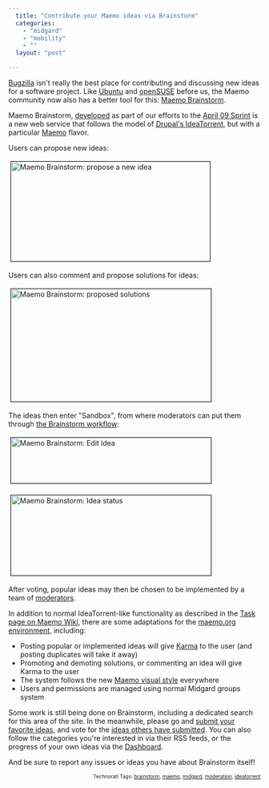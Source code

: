```yaml
---
  title: "Contribute your Maemo ideas via Brainstorm"
  categories: 
    - "midgard"
    - "mobility"
    - ""
  layout: "post"

---
```

<p>
<a href="https://bugs.maemo.org/">Bugzilla</a> isn't really the best place for contributing and discussing new ideas for a software project. Like <a href="http://brainstorm.ubuntu.com/">Ubuntu</a> and <a href="https://features.opensuse.org/">openSUSE</a> before us, the Maemo community now also has a better tool for this: <a href="http://maemo.org/community/brainstorm/">Maemo Brainstorm</a>.
</p><p>
Maemo Brainstorm, <a href="http://wiki.maemo.org/Task:Maemo_brainstorm">developed</a> as part of our efforts to the <a href="http://wiki.maemo.org/Maemo.org_Sprints/April_09">April 09 Sprint</a> is a new web service that follows the model of <a href="http://ideatorrent.org/">Drupal's IdeaTorrent</a>, but with a particular <a href="http://maemo.org/">Maemo</a> flavor.
</p><p>
Users can propose new ideas:
</p><p>
<a href="http://bergie.iki.fi/midcom-serveattachmentguid-350fe5d45a8511debd74f77810b462616261/maemo-brainstorm-newidea.png"><img src="http://bergie.iki.fi/midcom-serveattachmentguid-3918486a5a8511debfe3273b7eeae3c7e3c7/maemo-brainstorm-newidea-tm.jpg" height="199" width="398" border="1" hspace="4" vspace="4" alt="Maemo Brainstorm: propose a new idea" title="Maemo Brainstorm: propose a new idea" /></a>
</p><p>
Users can also comment and propose solutions for ideas:
</p><p>
<a href="http://bergie.iki.fi/midcom-serveattachmentguid-453b768a5a8511de8252e7c201a5596e596e/maemo-brainstorm-solutions.png"><img src="http://bergie.iki.fi/midcom-serveattachmentguid-470ab30e5a8511deadfae15e9125e29fe29f/maemo-brainstorm-solutions-tm.jpg" height="225" width="400" border="1" hspace="4" vspace="4" alt="Maemo Brainstorm: proposed solutions" title="Maemo Brainstorm: proposed solutions" /></a>
</p><p>
The ideas then enter "Sandbox", from where moderators can put them through <a href="http://wiki.maemo.org/Task:Maemo_brainstorm#Workflow">the Brainstorm workflow</a>:
</p><p>
<a href="http://bergie.iki.fi/midcom-serveattachmentguid-4046aaaa5a8511de814755436786b77cb77c/maemo-brainstorm-editidea-toolbar.png"><img src="http://bergie.iki.fi/midcom-serveattachmentguid-427618105a8511debfe3273b7eeae3c7e3c7/maemo-brainstorm-editidea-toolbar-tm.jpg" height="91" width="400" border="1" hspace="4" vspace="4" alt="Maemo Brainstorm: Edit idea" title="Maemo Brainstorm: Edit idea" /></a>
</p><p>
<a href="http://bergie.iki.fi/midcom-serveattachmentguid-3ba08e805a8511deadfae15e9125e29fe29f/maemo-brainstorm-idea-status-pulldown.png"><img src="http://bergie.iki.fi/midcom-serveattachmentguid-3d65db4e5a8511debfe3273b7eeae3c7e3c7/maemo-brainstorm-idea-status-pulldown-tm.jpg" height="160" width="400" border="1" hspace="4" vspace="4" alt="Maemo Brainstorm: Idea status" title="Maemo Brainstorm: Idea status" /></a>
</p><p>
After voting, popular ideas may then be chosen to be implemented by a team of <a href="http://wiki.maemo.org/Task:Maemo_brainstorm#Moderators">moderators</a>.
</p><p>
In addition to normal IdeaTorrent-like functionality as described in the <a href="http://wiki.maemo.org/Task:Maemo_brainstorm">Task page on Maemo Wiki</a>, there are some adaptations for the <a href="http://bergie.iki.fi/blog/maemo-org_goes_ragnaroek/">maemo.org environment</a>, including:
</p><ul>
<li>Posting popular or implemented ideas will give <a href="http://wiki.maemo.org/Karma">Karma</a> to the user (and posting duplicates will take it away)</li>
<li>Promoting and demoting solutions, or commenting an idea will give Karma to the user</li>
<li>The system follows the new <a href="http://www.flickr.com/photos/quimgil/3403296665/">Maemo visual style</a> everywhere</li>
<li>Users and permissions are managed using normal Midgard groups system</li>
</ul><p>
Some work is still being done on Brainstorm, including a dedicated search for this area of the site. In the meanwhile, please go and <a href="http://maemo.org/community/brainstorm/create/default/">submit your favorite ideas</a>, and vote for the <a href="http://maemo.org/community/brainstorm/list/sandbox/waiting/">ideas others have submitted</a>. You can also follow the categories you're interested in via their RSS feeds, or the progress of your own ideas via the <a href="http://maemo.org/community/brainstorm/dashboard/">Dashboard</a>.
</p><p>
And be sure to report any issues or ideas you have about Brainstorm itself!
</p>
<!-- technorati tags start --><p style="text-align:right;font-size:10px;">Technorati Tags: <a href="http://www.technorati.com/tag/brainstorm" rel="tag">brainstorm</a>, <a href="http://www.technorati.com/tag/maemo" rel="tag">maemo</a>, <a href="http://www.technorati.com/tag/midgard" rel="tag">midgard</a>, <a href="http://www.technorati.com/tag/moderation" rel="tag">moderation</a>, <a href="http://www.technorati.com/tag/ideatorrent" rel="tag">ideatorrent</a></p><!-- technorati tags end -->